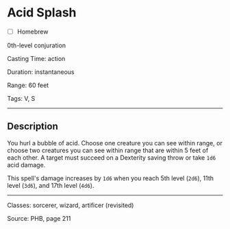 # Acid Splash

- [ ] Homebrew

0th-level conjuration

Casting Time: action

Duration: instantaneous

Range: 60 feet

Tags: V, S

---

## Description
You hurl a bubble of acid. Choose one creature you can see within range, or choose two creatures you can see within range that are within 5 feet of each other. A target must succeed on a Dexterity saving throw or take `1d6` acid damage.

This spell's damage increases by `1d6` when you reach 5th level (`2d6`), 11th level (`3d6`), and 17th level (`4d6`).

---

Classes: sorcerer, wizard, artificer (revisited)

Source: PHB, page 211
